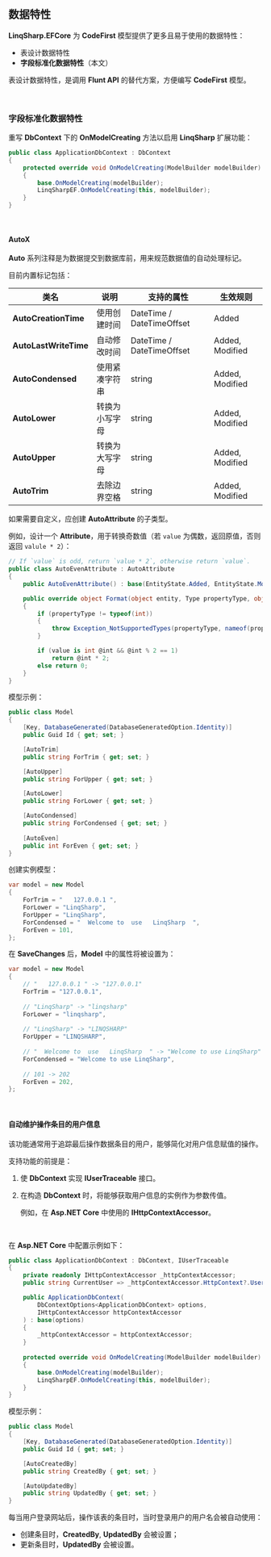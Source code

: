 ## 数据特性

**LinqSharp.EFCore** 为 **CodeFirst** 模型提供了更多且易于使用的数据特性：

- 表设计数据特性
- **字段标准化数据特性**（本文）

表设计数据特性，是调用 **Flunt API** 的替代方案，方便编写 **CodeFirst** 模型。

<br/>

### 字段标准化数据特性

重写 **DbContext** 下的 **OnModelCreating** 方法以启用 **LinqSharp** 扩展功能：

```csharp
public class ApplicationDbContext : DbContext
{
    protected override void OnModelCreating(ModelBuilder modelBuilder)
    {
        base.OnModelCreating(modelBuilder);
        LinqSharpEF.OnModelCreating(this, modelBuilder);
    }
}
```

<br/>

#### AutoX

**Auto** 系列注释是为数据提交到数据库前，用来规范数据值的自动处理标记。

目前内置标记包括：

| 类名                  | 说明           | 支持的属性                | 生效规则        |
| --------------------- | -------------- | ------------------------- | --------------- |
| **AutoCreationTime**  | 使用创建时间   | DateTime / DateTimeOffset | Added           |
| **AutoLastWriteTime** | 自动修改时间   | DateTime / DateTimeOffset | Added, Modified |
| **AutoCondensed**     | 使用紧凑字符串 | string                    | Added, Modified |
| **AutoLower**         | 转换为小写字母 | string                    | Added, Modified |
| **AutoUpper**         | 转换为大写字母 | string                    | Added, Modified |
| **AutoTrim**          | 去除边界空格   | string                    | Added, Modified |

如果需要自定义，应创建 **AutoAttribute** 的子类型。

例如，设计一个 **Attribute**，用于转换奇数值（若 `value` 为偶数，返回原值，否则返回 `valule * 2`）：

```c#
// If `value` is odd, return `value * 2`, otherwise return `value`.
public class AutoEvenAttribute : AutoAttribute
{
    public AutoEvenAttribute() : base(EntityState.Added, EntityState.Modified) { }

    public override object Format(object entity, Type propertyType, object value)
    {
        if (propertyType != typeof(int))
        {
            throw Exception_NotSupportedTypes(propertyType, nameof(propertyType));
        }

        if (value is int @int && @int % 2 == 1)
            return @int * 2;
        else return 0;
    }
}
```
模型示例：

```csharp
public class Model
{
    [Key, DatabaseGenerated(DatabaseGeneratedOption.Identity)]
    public Guid Id { get; set; }

    [AutoTrim]
    public string ForTrim { get; set; }

    [AutoUpper]
    public string ForUpper { get; set; }

    [AutoLower]
    public string ForLower { get; set; }

    [AutoCondensed]
    public string ForCondensed { get; set; }
    
    [AutoEven]
    public int ForEven { get; set; }
}
```

创建实例模型：

```csharp
var model = new Model
{
    ForTrim = "   127.0.0.1 ",
    ForLower = "LinqSharp",
    ForUpper = "LinqSharp",
    ForCondensed = "  Welcome to  use   LinqSharp  ",    
    ForEven = 101,
};
```

在 **SaveChanges** 后，**Model** 中的属性将被设置为：

```c#
var model = new Model
{
    // "   127.0.0.1 " -> "127.0.0.1"
    ForTrim = "127.0.0.1",
    
    // "LinqSharp" -> "linqsharp"
    ForLower = "linqsharp",
    
    // "LinqSharp" -> "LINQSHARP"
    ForUpper = "LINQSHARP",
    
    // "  Welcome to  use   LinqSharp  " -> "Welcome to use LinqSharp"
    ForCondensed = "Welcome to use LinqSharp",
    
    // 101 -> 202
    ForEven = 202,
};
```

<br/>

#### 自动维护操作条目的用户信息

该功能通常用于追踪最后操作数据条目的用户，能够简化对用户信息赋值的操作。

支持功能的前提是：

1. 使 **DbContext** 实现 **IUserTraceable** 接口。

2. 在构造 **DbContext** 时，将能够获取用户信息的实例作为参数传值。

   例如，在 **Asp.NET Core** 中使用的 **IHttpContextAccessor**。

<br/>

在 **Asp.NET Core** 中配置示例如下：

```csharp
public class ApplicationDbContext : DbContext, IUserTraceable
{
    private readonly IHttpContextAccessor _httpContextAccessor;
    public string CurrentUser => _httpContextAccessor.HttpContext?.User.Identity?.Name;

    public ApplicationDbContext(
        DbContextOptions<ApplicationDbContext> options,
        IHttpContextAccessor httpContextAccessor
    ) : base(options)
    {
        _httpContextAccessor = httpContextAccessor;
    }
    
    protected override void OnModelCreating(ModelBuilder modelBuilder)
    {
        base.OnModelCreating(modelBuilder);
        LinqSharpEF.OnModelCreating(this, modelBuilder);
    }
}
```
模型示例：

```csharp
public class Model
{
    [Key, DatabaseGenerated(DatabaseGeneratedOption.Identity)]
    public Guid Id { get; set; }

    [AutoCreatedBy]
    public string CreatedBy { get; set; }

    [AutoUpdatedBy]
    public string UpdatedBy { get; set; }
}
```
每当用户登录网站后，操作该表的条目时，当时登录用户的用户名会被自动使用：

- 创建条目时，**CreatedBy**, **UpdatedBy** 会被设置；
- 更新条目时，**UpdatedBy** 会被设置。

<br/>